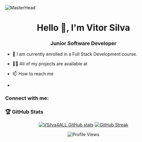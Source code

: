 ![MasterHead](https://www.pantechautos.co.uk/wp-content/uploads/2022/03/Vehicle-Diagnostic-Test-Guildford-scaled.jpg)
<h1 align="center">Hello 👋, I'm Vitor Silva</h1>
<h3 align="center">Junior Software Developer</h3>

- 🌱 I am currently enrolled in a Full Stack Development course.

- 👨‍💻 All of my projects are available at 

- 📫 How to reach me 

- 

<h3 align="left">Connect with me:</h3>


### 🏆 GitHub Stats

<p align="center">
<a href="http://www.github.com/VSilva4ALL"><img src="https://github-readme-stats.vercel.app/api?username=VSilva4ALL&show_icons=true&hide=&count_private=true&title_color=ef4444&text_color=ffffff&icon_color=ef4444&bg_color=1c1917&hide_border=true&show_icons=true" alt="VSilva4ALL GitHub stats" /></a>
<a href="http://www.github.com/VSilva4ALL"><img src="https://github-readme-streak-stats.herokuapp.com/?user=VSilva4ALL&stroke=ffffff&background=1c1917&ring=ef4444&fire=ef4444&currStreakNum=ffffff&currStreakLabel=ef4444&sideNums=ffffff&sideLabels=ffffff&dates=ffffff&hide_border=true" alt="GitHub Streak" /></a>
</p>

<p align="center">
<img src="https://komarev.com/ghpvc/?username=VSilva4ALL&&style=flat-square&color=ef4444" alt="Profile Views" />
</p>
